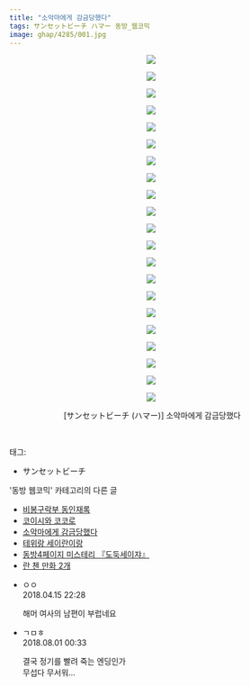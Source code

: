```yaml
---
title: "소악마에게 감금당했다"
tags: サンセットビーチ ハマー 동방_웹코믹
image: ghap/4285/001.jpg
---
```

<div class="article">
<p style="text-align: center; clear: none; float: none;"><img src="{{ site.nasurl }}/ghap/4285/001.jpg"/></p>
<p style="text-align: center; clear: none; float: none;"><img src="{{ site.nasurl }}/ghap/4285/002.jpg"/></p>
<p style="text-align: center; clear: none; float: none;"><img src="{{ site.nasurl }}/ghap/4285/003.jpg"/></p>
<p style="text-align: center; clear: none; float: none;"><img src="{{ site.nasurl }}/ghap/4285/004.jpg"/></p>
<p style="text-align: center; clear: none; float: none;"><img src="{{ site.nasurl }}/ghap/4285/005.jpg"/></p>
<p style="text-align: center; clear: none; float: none;"><img src="{{ site.nasurl }}/ghap/4285/006.jpg"/></p>
<p style="text-align: center; clear: none; float: none;"><img src="{{ site.nasurl }}/ghap/4285/007.jpg"/></p>
<p style="text-align: center; clear: none; float: none;"><img src="{{ site.nasurl }}/ghap/4285/008.jpg"/></p>
<p style="text-align: center; clear: none; float: none;"><img src="{{ site.nasurl }}/ghap/4285/009.jpg"/></p>
<p style="text-align: center; clear: none; float: none;"><img src="{{ site.nasurl }}/ghap/4285/010.jpg"/></p>
<p style="text-align: center; clear: none; float: none;"><img src="{{ site.nasurl }}/ghap/4285/011.jpg"/></p>
<p style="text-align: center; clear: none; float: none;"><img src="{{ site.nasurl }}/ghap/4285/012.jpg"/></p>
<p style="text-align: center; clear: none; float: none;"><img src="{{ site.nasurl }}/ghap/4285/013.jpg"/></p>
<p style="text-align: center; clear: none; float: none;"><img src="{{ site.nasurl }}/ghap/4285/014.jpg"/></p>
<p style="text-align: center; clear: none; float: none;"><img src="{{ site.nasurl }}/ghap/4285/015.jpg"/></p>
<p style="text-align: center; clear: none; float: none;"><img src="{{ site.nasurl }}/ghap/4285/016.jpg"/></p>
<p style="text-align: center; clear: none; float: none;"><img src="{{ site.nasurl }}/ghap/4285/017.jpg"/></p>
<p style="text-align: center; clear: none; float: none;"><img src="{{ site.nasurl }}/ghap/4285/018.jpg"/></p>
<p style="text-align: center; clear: none; float: none;"><img src="{{ site.nasurl }}/ghap/4285/019.jpg"/></p>
<p style="text-align: center; clear: none; float: none;"><img src="{{ site.nasurl }}/ghap/4285/020.jpg"/></p>
<p style="text-align: center; clear: none; float: none;"><img src="{{ site.nasurl }}/ghap/4285/021.jpg"/></p>
<p style="text-align: center; clear: none; float: none;"> [サンセットビーチ (ハマー)] 소악마에게 감금당했다</p>
<p><br/></p>
</div><div class="tagTrail">
<p>태그: </p>
<ul>
<li>サンセットビーチ</li>
</ul>
</div><div class="another">
<p>'동방 웹코믹' 카테고리의 다른 글</p>
<ul>
<li><a href="/2018-04-16-ghap_4292">비봉구락부 동인재록</a></li>
<li><a href="/2018-04-15-ghap_4289">코이시와 코코로</a></li>
<li><a href="/2018-04-15-ghap_4285">소악마에게 감금당했다</a></li>
<li><a href="/2018-04-15-ghap_4284">테위랑 세이란이랑</a></li>
<li><a href="/2018-04-09-ghap_4277">동방4페이지 미스테리 『도둑세이쟈』</a></li>
<li><a href="/2018-04-06-ghap_4274">란 첸 만화 2개</a></li>
</ul>
</div><div class="cb_module cb_fluid">
<div class="cb_wrt cb_profile">
<div class="comment">
<ul>
<li class="cb_thumb_off" id="comment15239467">
<div class="cb_comment_area">
<div class="cb_info_area">
<div class="cb_section">
<span class="cb_nick_name">ㅇㅇ</span>
</div>
<div class="cb_section">
<span class="cb_date">2018.04.15 22:28 </span>
</div>
</div>
<div class="cb_dsc_comment">
<p class="cb_dsc">
											해머 여사의 남편이 부럽네요
										</p>
</div>
</div></li>
<li class="cb_thumb_off" id="comment15298030">
<div class="cb_comment_area">
<div class="cb_info_area">
<div class="cb_section">
<span class="cb_nick_name">ㄱㅁㅎ</span>
</div>
<div class="cb_section">
<span class="cb_date">2018.08.01 00:33 </span>
</div>
</div>
<div class="cb_dsc_comment">
<p class="cb_dsc">
											결국 정기를 빨려 죽는 엔딩인가<br/>
무섭다 무서워...
										</p>
</div>
</div></li>
</ul>
</div>
</div><!-- commentList close -->
</div>